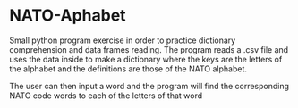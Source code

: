 # NATO-Aphabet
Small python program exercise in order to practice dictionary comprehension and data frames reading.
The program reads a .csv file and uses the data inside to make a dictionary where the keys are the letters of the alphabet and the 
definitions are those of the NATO alphabet.

The user can then input a word and the program will find the corresponding NATO code words to each of the letters of that word

